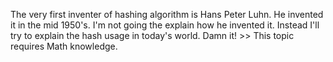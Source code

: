 The very first inventer of hashing algorithm is Hans Peter Luhn. He invented it in the mid 1950's.
I'm not going the explain how he invented it. Instead I'll try to explain the hash usage in today's world.
 Damn it! >> This topic requires Math knowledge.